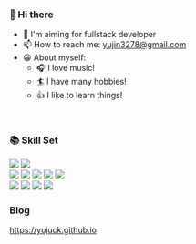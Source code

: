 <!-- <div align="center"> -->

### 👋 Hi there 
- 🌱 I'm aiming for fullstack developer
- 📫 How to reach me: yujin3278@gmail.com
- 😀 About myself:
  - 🎧 I love music!
  - 🏄 I have many hobbies!
  - 👍 I like to learn things!
 <br/>
  
### 📚 Skill Set
<div>
<img src="https://img.shields.io/badge/JavaScript-F7DF1E?style=for-the-badge&logo=JavaScript&logoColor=white">
<img src="https://img.shields.io/badge/TypeScript-3178C6?style=for-the-badge&logo=TypeScript&logoColor=white">
</div>
<div>
<img src="https://img.shields.io/badge/NodeJS-339933?style=for-the-badge&logo=nodedotjs&logoColor=white">
<img src="https://img.shields.io/badge/NestJS-E0234E?style=for-the-badge&logo=nestjs&logoColor=white"> 
<img src="https://img.shields.io/badge/AWS-232F3E?style=for-the-badge&logo=Amazon aws&logoColor=white">
<img src="https://img.shields.io/badge/MongoDB-47A248?style=for-the-badge&logo=mongodb&logoColor=white">
<img src="https://img.shields.io/badge/Docker-2496ED?style=for-the-badge&logo=Docker&logoColor=white">
</div>
<div>
<img src="https://img.shields.io/badge/HTML5-E34F26?style=for-the-badge&logo=HTML5&logoColor=white">
<img src="https://img.shields.io/badge/CSS3-1572B6?style=for-the-badge&logo=CSS3&logoColor=white"> 
<img src="https://img.shields.io/badge/ReactJS-61DAFB?style=for-the-badge&logo=react&logoColor=white">
<img src="https://img.shields.io/badge/VueJS-4FC08D?style=for-the-badge&logo=Vue.js&logoColor=white">
</div>

### Blog
https://yujuck.github.io

<!--![yujuck's GitHub stats](https://github-readme-stats.vercel.app/api?username=yujuck&show_icons=true&theme=radical)-->

<!-- </div> -->
